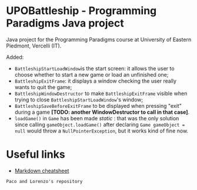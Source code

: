 # UPOBattleship - Programming Paradigms Java project
Java project for the Programming Paradigms course at University of Eastern Piedmont, Vercelli (IT).

Added:
 - `BattleshipStartLoadWindow`is the start screen: it allows the user to choose whether to start a new game or load an unfinished one;
 - `BattleshipExitFrame`: it displays a window checking the user really wants to quit the game;
 - `BattleshipWindowDestructor` to make `BattleshipExitFrame` visible when trying to close `BattleshipStartLoadWindow`'s window;
 - `BattleshipSaveBeforeExitFrame` to be displayed when pressing "exit" during a game **[TODO: another WindowDestructor to call in that case]**.
 - `loadGame()` in `Game` has been made  _static_ : that was the only solution since calling `gameObject.loadGame()` after declaring `Game gameObject = null` would throw a `NullPointerException`, but it works kind of fine now. 

# Useful links
 - [Markdown cheatsheet](https://www.markdownguide.org/cheat-sheet/)

`Paco and Lorenzo's repository`